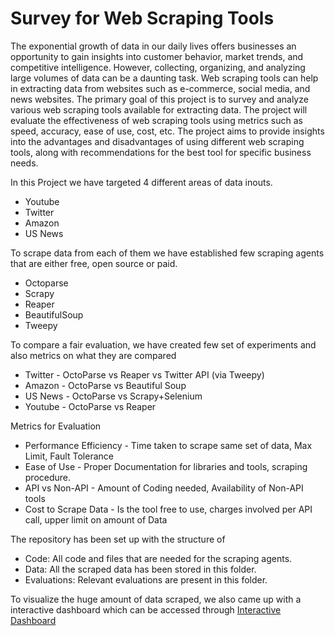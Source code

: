 # Survey for Web Scraping Tools

The exponential growth of data in our daily lives offers businesses an opportunity to gain insights into customer behavior, market trends, and competitive intelligence.
However, collecting, organizing, and analyzing large volumes of data can be a daunting task.
Web scraping tools can help in extracting data from websites such as e-commerce, social media, and news websites.
The primary goal of this project is to survey and analyze various web scraping tools available for extracting data.
The project will evaluate the effectiveness of web scraping tools using metrics such as speed, accuracy, ease of use, cost, etc.
The project aims to provide insights into the advantages and disadvantages of using different web scraping tools, along with recommendations for the best tool for specific business needs.

In this Project we have targeted 4 different areas of data inouts. 
- Youtube
- Twitter
- Amazon
- US News

To scrape data from each of them we have established few scraping agents that are either free, open source or paid.
- Octoparse
- Scrapy
- Reaper
- BeautifulSoup
- Tweepy

To compare a fair evaluation, we have created few set of experiments and also metrics on what they are compared
- Twitter - OctoParse vs Reaper vs Twitter API (via Tweepy)
- Amazon - OctoParse vs Beautiful Soup
- US News - OctoParse vs Scrapy+Selenium
- Youtube - OctoParse vs Reaper

Metrics for Evaluation
- Performance Efficiency - Time taken to scrape same set of data, Max Limit, Fault Tolerance
- Ease of Use - Proper Documentation for libraries and tools, scraping procedure.
- API vs Non-API - Amount of Coding needed, Availability of Non-API tools
- Cost to Scrape Data -  Is the tool free to use, charges involved per API call, upper limit on amount of Data

The repository has been set up with the structure of 
- Code: All code and files that are needed for the scraping agents.
- Data: All the scraped data has been stored in this folder.
- Evaluations: Relevant evaluations are present in this folder.

To visualize the huge amount of data scraped, we also came up with a interactive dashboard which can be accessed through
[Interactive Dashboard](https://sahilvora10.github.io/SWMProject/)

